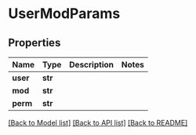 # UserModParams

## Properties
Name | Type | Description | Notes
------------ | ------------- | ------------- | -------------
**user** | **str** |  | 
**mod** | **str** |  | 
**perm** | **str** |  | 

[[Back to Model list]](../README.md#documentation-for-models) [[Back to API list]](../README.md#documentation-for-api-endpoints) [[Back to README]](../README.md)


